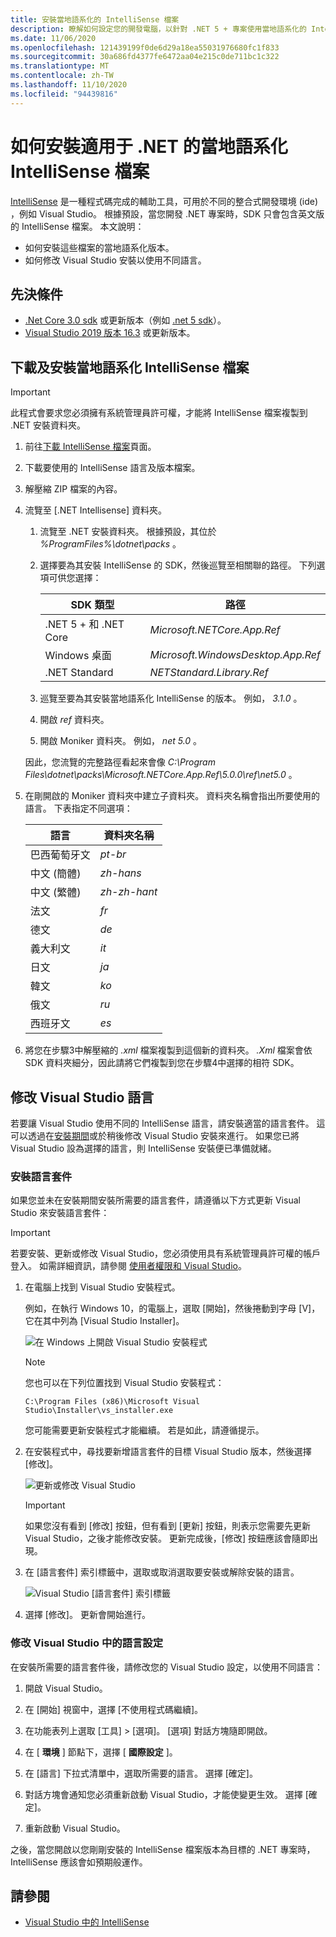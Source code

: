 ```yaml
---
title: 安裝當地語系化的 IntelliSense 檔案
description: 瞭解如何設定您的開發電腦，以針對 .NET 5 + 專案使用當地語系化的 IntelliSense 檔案 (包括 Visual Studio 中的 .NET Core) 。
ms.date: 11/06/2020
ms.openlocfilehash: 121439199f0de6d29a18ea55031976680fc1f833
ms.sourcegitcommit: 30a686fd4377fe6472aa04e215c0de711bc1c322
ms.translationtype: MT
ms.contentlocale: zh-TW
ms.lasthandoff: 11/10/2020
ms.locfileid: "94439816"
---
```

# <a name="how-to-install-localized-intellisense-files-for-net"></a>如何安裝適用于 .NET 的當地語系化 IntelliSense 檔案

[IntelliSense](/visualstudio/ide/using-intellisense) 是一種程式碼完成的輔助工具，可用於不同的整合式開發環境 (ide) ，例如 Visual Studio。 根據預設，當您開發 .NET 專案時，SDK 只會包含英文版的 IntelliSense 檔案。 本文說明：

- 如何安裝這些檔案的當地語系化版本。
- 如何修改 Visual Studio 安裝以使用不同語言。

## <a name="prerequisites"></a>先決條件

- [.Net Core 3.0 sdk](https://dotnet.microsoft.com/download/dotnet-core) 或更新版本（例如 [.net 5 sdk](https://dotnet.microsoft.com/download/dotnet/5.0)）。
- [Visual Studio 2019 版本 16.3](https://visualstudio.microsoft.com/downloads/?utm_medium=microsoft&utm_source=docs.microsoft.com&utm_campaign=inline+link&utm_content=download+vs2019) 或更新版本。

## <a name="download-and-install-the-localized-intellisense-files"></a>下載及安裝當地語系化 IntelliSense 檔案

> [!IMPORTANT]
> 此程式會要求您必須擁有系統管理員許可權，才能將 IntelliSense 檔案複製到 .NET 安裝資料夾。

1. 前往[下載 IntelliSense 檔案](https://dotnet.microsoft.com/download/intellisense)頁面。

1. 下載要使用的 IntelliSense 語言及版本檔案。

1. 解壓縮 ZIP 檔案的內容。

1. 流覽至 [.NET Intellisense] 資料夾。

   1. 流覽至 .NET 安裝資料夾。 根據預設，其位於 *%ProgramFiles%\dotnet\packs* 。
   1. 選擇要為其安裝 IntelliSense 的 SDK，然後巡覽至相關聯的路徑。 下列選項可供您選擇：

      | SDK 類型              | 路徑                               |
      |-----------------------|------------------------------------|
      | .NET 5 + 和 .NET Core | *Microsoft.NETCore.App.Ref*        |
      | Windows 桌面       | *Microsoft.WindowsDesktop.App.Ref* |
      | .NET Standard         | *NETStandard.Library.Ref*          |

   1. 巡覽至要為其安裝當地語系化 IntelliSense 的版本。 例如， *3.1.0* 。
   1. 開啟 *ref* 資料夾。
   1. 開啟 Moniker 資料夾。 例如， *net 5.0* 。

   因此，您流覽的完整路徑看起來會像 *C:\Program Files\dotnet\packs\Microsoft.NETCore.App.Ref\5.0.0\ref\net5.0* 。

1. 在剛開啟的 Moniker 資料夾中建立子資料夾。 資料夾名稱會指出所要使用的語言。 下表指定不同選項：

   | 語言              | 資料夾名稱 |
   | --------------------- | ----------- |
   | 巴西葡萄牙文  | *pt-br*     |
   | 中文 (簡體)  | *zh-hans*   |
   | 中文 (繁體) | *zh-zh-hant*   |
   | 法文                | *fr*        |
   | 德文                | *de*        |
   | 義大利文               | *it*        |
   | 日文              | *ja*        |
   | 韓文                | *ko*        |
   | 俄文               | *ru*        |
   | 西班牙文               | *es*        |

1. 將您在步驟3中解壓縮的 *.xml* 檔案複製到這個新的資料夾。 *.Xml* 檔案會依 SDK 資料夾細分，因此請將它們複製到您在步驟4中選擇的相符 SDK。

## <a name="modify-visual-studio-language"></a>修改 Visual Studio 語言

若要讓 Visual Studio 使用不同的 IntelliSense 語言，請安裝適當的語言套件。 這可以透過在[安裝期間](/visualstudio/install/install-visual-studio#step-6---install-language-packs-optional)或於稍後修改 Visual Studio 安裝來進行。 如果您已將 Visual Studio 設為選擇的語言，則 IntelliSense 安裝便已準備就緒。

### <a name="install-the-language-pack"></a>安裝語言套件

如果您並未在安裝期間安裝所需要的語言套件，請遵循以下方式更新 Visual Studio 來安裝語言套件：

> [!IMPORTANT]
> 若要安裝、更新或修改 Visual Studio，您必須使用具有系統管理員許可權的帳戶登入。 如需詳細資訊，請參閱 [使用者權限和 Visual Studio](/visualstudio/ide/user-permissions-and-visual-studio)。

1. 在電腦上找到 Visual Studio 安裝程式。

   例如，在執行 Windows 10，的電腦上，選取 [開始]，然後捲動到字母 [V]，它在其中列為 [Visual Studio Installer]。

   ![在 Windows 上開啟 Visual Studio 安裝程式](./media/localized-intellisense/vs-installer-windows-start.png)

   > [!NOTE]
   > 您也可以在下列位置找到 Visual Studio 安裝程式：
   >
   > `C:\Program Files (x86)\Microsoft Visual Studio\Installer\vs_installer.exe`

   您可能需要更新安裝程式才能繼續。 若是如此，請遵循提示。

1. 在安裝程式中，尋找要新增語言套件的目標 Visual Studio 版本，然後選擇 [修改]。

   ![更新或修改 Visual Studio](./media/localized-intellisense/vs-installer-modify.png)

   > [!IMPORTANT]
   > 如果您沒有看到 [修改] 按鈕，但有看到 [更新] 按鈕，則表示您需要先更新 Visual Studio，之後才能修改安裝。
   > 更新完成後，[修改] 按鈕應該會隨即出現。

1. 在 [語言套件] 索引標籤中，選取或取消選取要安裝或解除安裝的語言。

   ![Visual Studio [語言套件] 索引標籤](./media/localized-intellisense/vs-modify-language-packs.png)

1. 選擇 [修改]。 更新會開始進行。

### <a name="modify-language-settings-in-visual-studio"></a>修改 Visual Studio 中的語言設定

在安裝所需要的語言套件後，請修改您的 Visual Studio 設定，以使用不同語言：

1. 開啟 Visual Studio。

1. 在 [開始] 視窗中，選擇 [不使用程式碼繼續]。

1. 在功能表列上選取 [工具] > [選項]。 [選項] 對話方塊隨即開啟。

1. 在 [ **環境** ] 節點下，選擇 [ **國際設定** ]。

1. 在 [語言] 下拉式清單中，選取所需要的語言。 選擇 [確定]。

1. 對話方塊會通知您必須重新啟動 Visual Studio，才能使變更生效。 選擇 [確定]。

1. 重新啟動 Visual Studio。

之後，當您開啟以您剛剛安裝的 IntelliSense 檔案版本為目標的 .NET 專案時，IntelliSense 應該會如預期般運作。

## <a name="see-also"></a>請參閱

- [Visual Studio 中的 IntelliSense](/visualstudio/ide/using-intellisense)
